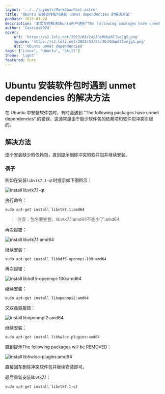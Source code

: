 ```yaml
---
layout: '../../layouts/MarkdownPost.astro'
title: 'Ubuntu 安装软件包时遇到 unmet dependencies 的解决方法'
pubDate: 2023-03-24
description: '本文旨在解决Ubuntu用户遇到“The following packages have unmet dependencies”错误的问题'
author: 'Cassius0924'
cover:
    url: 'https://s2.loli.net/2023/03/24/JGsMUbp6lIvejgS.png'
    square: 'https://s2.loli.net/2023/03/24/JGsMUbp6lIvejgS.png'
    alt: 'Ubuntu unmet dependencies'
tags: ["Linux", "Ubuntu", "Skill"]
theme: 'light'
featured: ture
---
```


# Ubuntu 安装软件包时遇到 unmet dependencies 的解决方法

在 Ubuntu 中安装软件包时，有时会遇到 “The following packages have unmet dependencies” 的错误，这通常是由于缺少软件包的依赖项和软件包冲突引起的。

## 解决方法

逐个安装缺少的依赖包，直到提示删除冲突的软件包并继续安装。

### 例子

例如在安装`libvtk7.1-qt`时提示如下图所示：

![install libvtk7.1-qt](https://s2.loli.net/2023/03/18/EyZJSiPqD1G39tb.png)

执行命令：
```shell
sudo apt-get install libvtk7.1:amd64
```

> 注意：包名要完整，libvtk7.1:amd64不能少了:amd64

再次报错：

![install libvtk7.1:amd64](https://s2.loli.net/2023/03/18/YxH2EDdRI9vSM61.png)

继续安装：

```shell
sudo apt-get install libhdf5-openmpi-100:amd64
```

再次报错：

![install libhdf5-openmpi-100:amd64](https://s2.loli.net/2023/03/18/eFDxj1bpiwK4JTG.png)

继续安装：

```shell
sudo apt-get install libopenmpi2:amd64
```

又双叒叕报错：

![install libopenmpi2:amd64](https://s2.loli.net/2023/03/18/95FMZPXOfKVmS3N.png)

继续安装：

```shell
sudo apt-get install libhwloc-plugins:amd64
```

直到提示The following packages will be REMOVED：

![install libhwloc-plugins:amd64](https://s2.loli.net/2023/03/18/ZPAuxI5JHWQyLq7.png)

直接回车删除冲突软件包并继续安装即可。

最后重新安装libvtk7.1：

```shell
sudo apt-get install libvtk7.1-qt
```

